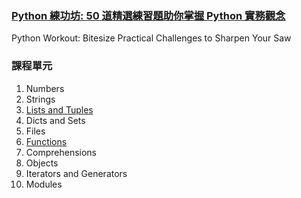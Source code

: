### [Python 練功坊: 50 道精選練習題助你掌握 Python 實務觀念](https://compthinking.dev/courses/py-workout)

Python Workout: Bitesize Practical Challenges to Sharpen Your Saw

### 課程單元

1. Numbers
2. Strings
3. [Lists and Tuples](https://github.com/Compthinking-Dev/py-workout/blob/main/ch03-lists-and-tuples.ipynb)
4. Dicts and Sets
5. Files
6. [Functions](https://github.com/Compthinking-Dev/py-workout/blob/main/ch06-functions.ipynb)
7. Comprehensions
8. Objects
9. Iterators and Generators
10. Modules
